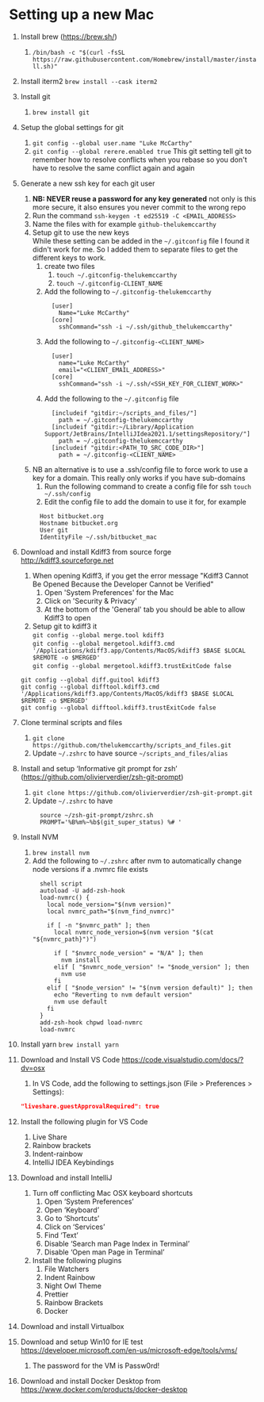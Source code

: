 # Setting up a new Mac

1. Install brew (https://brew.sh/)
    1. `/bin/bash -c "$(curl -fsSL https://raw.githubusercontent.com/Homebrew/install/master/install.sh)"`
2. Install iterm2 ```brew install --cask iterm2```
3. Install git
    1. `brew install git`
4. Setup the global settings for git  
    1. `git config --global user.name "Luke McCarthy"`
    1. `git config --global rerere.enabled true` This git setting tell git to remember how to resolve conflicts when you rebase so you don't have to resolve the same conflict again and again  
5. Generate a new ssh key for each git user  
    1. **NB: NEVER reuse a password for any key generated** not only is this more secure, it also ensures you never commit to the wrong repo  
    1. Run the command `ssh-keygen -t ed25519 -C <EMAIL_ADDRESS>`  
    1. Name the files with <serviceName-accountName> for example `github-thelukemccarthy`  
    1. Setup git to use the new keys  
    While these setting can be added in the `~/.gitconfig` file I found it didn't work for me. So I added them to separate files to get the different keys to work.  
        1. create two files  
            1. `touch ~/.gitconfig-thelukemccarthy`
            1. `touch ~/.gitconfig-CLIENT_NAME`  
        1. Add the following to `~/.gitconfig-thelukemccarthy`
            ```
              [user]
                Name="Luke McCarthy"
              [core]
                sshCommand="ssh -i ~/.ssh/github_thelukemccarthy"
            ```
        1. Add the following to `~/.gitconfig-<CLIENT_NAME>`  
            ```
              [user]
                name="Luke McCarthy"
                email="<CLIENT_EMAIL_ADDRESS>"
              [core]
                sshCommand="ssh -i ~/.ssh/<SSH_KEY_FOR_CLIENT_WORK>"
            ```   
        1. Add the following to the ```~/.gitconfig``` file  
            ```  
              [includeif "gitdir:~/scripts_and_files/"]  
                path = ~/.gitconfig-thelukemccarthy  
              [includeif "gitdir:~/Library/Application Support/JetBrains/IntelliJIdea2021.1/settingsRepository/"]
                path = ~/.gitconfig-thelukemccarthy
              [includeif "gitdir:<PATH_TO_SRC_CODE_DIR>"]  
                path = ~/.gitconfig-<CLIENT_NAME>  
            ```  
      1. NB an alternative is to use a .ssh/config file to force work to use a key for a domain. This really only works if you have sub-domains  
          1. Run the following command to create a config file for ssh ```touch ~/.ssh/config```  
          1. Edit the config file to add the domain to use it for, for example  
            ```
              Host bitbucket.org
              Hostname bitbucket.org
              User git
              IdentityFile ~/.ssh/bitbucket_mac
            ```
6. Download and install Kdiff3 from source forge http://kdiff3.sourceforge.net
    1. When opening Kdiff3, if you get the error message "Kdiff3 Cannot Be Opened Because the Developer Cannot be Verified"
        1. Open 'System Preferences' for the Mac
        1. Click on 'Security & Privacy'
        1. At the bottom of the 'General' tab you should be able to allow Kdiff3 to open
    1. Setup git to kdiff3 it  
    `git config --global merge.tool kdiff3`  
    `git config --global mergetool.kdiff3.cmd '/Applications/kdiff3.app/Contents/MacOS/kdiff3 $BASE $LOCAL $REMOTE -o $MERGED'`  
    `git config --global mergetool.kdiff3.trustExitCode false`  
		  
    `git config --global diff.guitool kdiff3`  
    `git config --global difftool.kdiff3.cmd '/Applications/kdiff3.app/Contents/MacOS/kdiff3 $BASE $LOCAL $REMOTE -o $MERGED'`  
    `git config --global difftool.kdiff3.trustExitCode false`  
7. Clone terminal scripts and files
    1. `git clone https://github.com/thelukemccarthy/scripts_and_files.git`
    1. Update `~/.zshrc` to have source `~/scripts_and_files/alias`
8. Install and setup ‘Informative git prompt for zsh’ (https://github.com/olivierverdier/zsh-git-prompt) 
    1. `git clone https://github.com/olivierverdier/zsh-git-prompt.git`
    1. Update `~/.zshrc` to have 
        ```
          source ~/zsh-git-prompt/zshrc.sh
          PROMPT='%B%m%~%b$(git_super_status) %# '
        ```
9. Install NVM 
    1. `brew install nvm`
    1. Add the following to `~/.zshrc` after nvm to automatically change node versions if a .nvmrc file exists
        ```
          shell script 
          autoload -U add-zsh-hook
          load-nvmrc() {
            local node_version="$(nvm version)"
            local nvmrc_path="$(nvm_find_nvmrc)"
          
            if [ -n "$nvmrc_path" ]; then
              local nvmrc_node_version=$(nvm version "$(cat "${nvmrc_path}")")
          
              if [ "$nvmrc_node_version" = "N/A" ]; then
                nvm install
              elif [ "$nvmrc_node_version" != "$node_version" ]; then
                nvm use
              fi
            elif [ "$node_version" != "$(nvm version default)" ]; then
              echo "Reverting to nvm default version"
              nvm use default
            fi
          }
          add-zsh-hook chpwd load-nvmrc
          load-nvmrc
        ```
10. Install yarn `brew install yarn`
11. Download and Install VS Code <https://code.visualstudio.com/docs/?dv=osx>
    1. In VS Code, add the following to settings.json (File > Preferences > Settings):
    ```json
    "liveshare.guestApprovalRequired": true
    ```
12. Install the following plugin for VS Code 
     1. Live Share
     1. Rainbow brackets
     1. Indent-rainbow
     1. IntelliJ IDEA Keybindings
13. Download and install IntelliJ
     1. Turn off conflicting Mac OSX keyboard shortcuts
         1. Open ‘System Preferences’
         1. Open ‘Keyboard’
         1. Go to  ‘Shortcuts’
         1. Click on ‘Services’
         1. Find ‘Text’
         1. Disable ‘Search man Page Index in Terminal’
         1. Disable ‘Open man Page in Terminal’
     1. Install the following plugins
         1. File Watchers
         1. Indent Rainbow
         1. Night Owl Theme
         1. Prettier
         1. Rainbow Brackets
         1. Docker
14. Download and install Virtualbox
15. Download and setup Win10 for IE test <https://developer.microsoft.com/en-us/microsoft-edge/tools/vms/>
     1. The password for the VM is Passw0rd!
16. Download and install Docker Desktop from https://www.docker.com/products/docker-desktop
